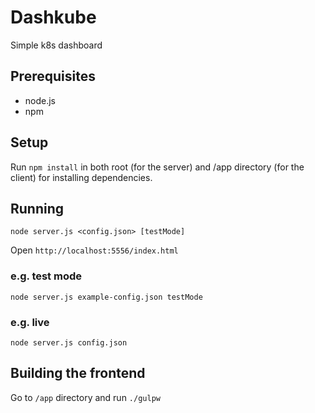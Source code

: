 # Dashkube

Simple k8s dashboard

## Prerequisites

* node.js
* npm

## Setup

Run ``` npm install ``` in both root (for the server) and /app directory (for the client) for installing dependencies.

## Running

```node server.js <config.json> [testMode] ```

Open ``` http://localhost:5556/index.html ```

### e.g. test mode
```node server.js example-config.json testMode ```

### e.g. live
```node server.js config.json```


## Building the frontend

Go to ``` /app ``` directory and run ```./gulpw ```

